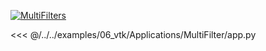 [![MultiFilters](/assets/images/examples/MultiFilter.jpg)](https://github.com/Kitware/trame/tree/master/examples/06_vtk/Applications/MultiFilter)

<<< @/../../examples/06_vtk/Applications/MultiFilter/app.py 
